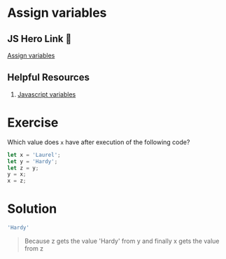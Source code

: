 # Assign variables

## JS Hero Link 🥋

[Assign variables](https://www.jshero.net/en/koans/jsx03.html)

## Helpful Resources

1. [Javascript variables](https://www.w3schools.com/js/js_variables.asp)

# Exercise

Which value does `x` have after execution of the following code?

```js
let x = 'Laurel';
let y = 'Hardy';
let z = y;
y = x;
x = z;
```

# Solution
```js
'Hardy'
```
> Because z gets the value 'Hardy' from y and finally x gets the value from z